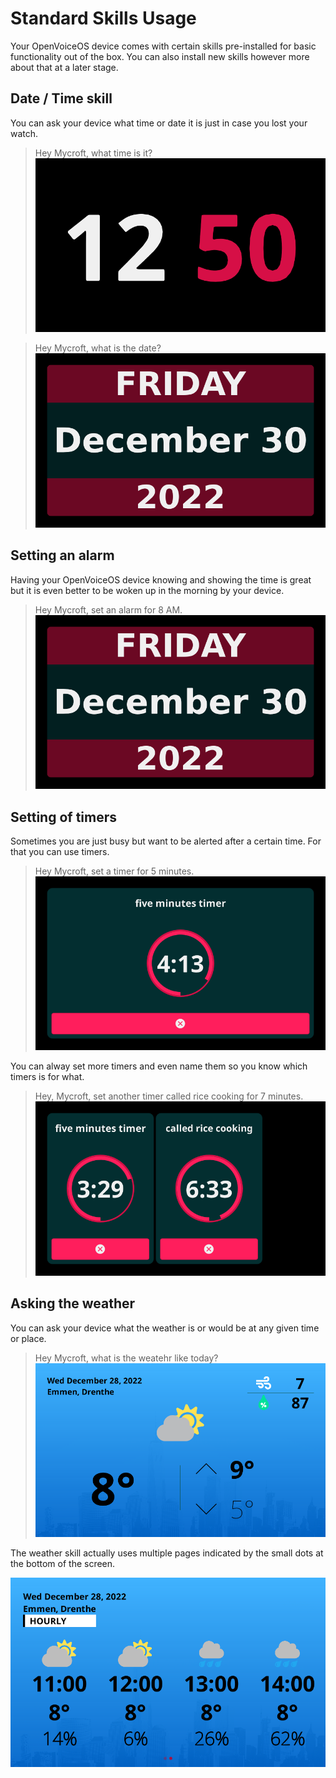 # Standard Skills Usage

Your OpenVoiceOS device comes with certain skills pre-installed for basic functionality out of the box. You can also install new skills however more about that at a later stage.

## Date / Time skill

You can ask your device what time or date it is just in case you lost your watch.

> Hey Mycroft, what time is it?
![Time](https://raw.githubusercontent.com/OpenVoiceOS/ovos_assets/master/Images/Screenshot%20-%20Time.png)

> Hey Mycroft, what is the date?
![Date](https://raw.githubusercontent.com/OpenVoiceOS/ovos_assets/master/Images/Screenshot%20-%20Date.png)

## Setting an alarm

Having your OpenVoiceOS device knowing and showing the time is great but it is even better to be woken up in the morning by your device.

> Hey Mycroft, set an alarm for 8 AM.
![Alarm](https://raw.githubusercontent.com/OpenVoiceOS/ovos_assets/master/Images/Screenshot%20-%20Date.png)

## Setting of timers

Sometimes you are just busy but want to be alerted after a certain time. For that you can use timers.

> Hey Mycroft, set a timer for 5 minutes.
![Timer](https://raw.githubusercontent.com/OpenVoiceOS/ovos_assets/master/Images/Screenshot%20-%205%20minutes%20timer.png)

You can alway set more timers and even name them so you know which timers is for what.

> Hey, Mycroft, set another timer called rice cooking for 7 minutes.
![Timers](https://raw.githubusercontent.com/OpenVoiceOS/ovos_assets/master/Images/Screenshot%20-%20Two%20timers.png)

## Asking the weather

You can ask your device what the weather is or would be at any given time or place.

> Hey Mycroft, what is the weatehr like today?
![Weather 1](https://raw.githubusercontent.com/OpenVoiceOS/ovos_assets/master/Images/Screenshot%20-%20Weather%201.png)

The weather skill actually uses multiple pages indicated by the small dots at the bottom of the screen.

![Weather 2](https://raw.githubusercontent.com/OpenVoiceOS/ovos_assets/master/Images/Screenshot%20-%20Weather%202.png)
